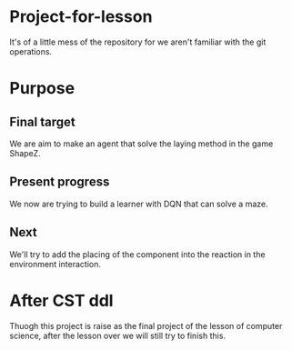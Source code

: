 # Project-for-lesson
It's of a little mess of the repository for we aren't familiar with the git operations.
# Purpose
## Final target
We are aim to make an agent that solve the laying method in the game ShapeZ.
## Present progress
We now are trying to build a learner with DQN that can solve a maze.
## Next
We'll try to add the placing of the component into the reaction in the environment interaction.
# After CST ddl
Thuogh this project is raise as the final project of the lesson of computer science, after the lesson over we will still try to finish this.
